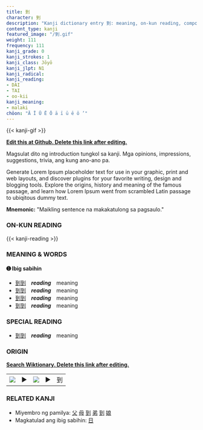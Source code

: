 ```yaml
---
title: 到
character: 到
description: "Kanji dictionary entry 到: meaning, on-kun reading, compounds, origin, related kanji"
content_type: kanji
featured_image: "/到.gif"
weight: 111
frequency: 111
kanji_grade: 0
kanji_strokes: 1
kanji_class: Jōyō
kanji_jlpt: N1
kanji_radical: 
kanji_reading: 
- DAI
- TAI
- oo-kii
kanji_meaning:
- malaki
chōon: "Ā Ī Ū Ē Ō ā ī ū ē ō ’"
---
```

[//]: # (Don't edit the line below. Kanji animated GIF code is automatically generated.)
{{< kanji-gif >}}

[//]: # (Edit below this line.)

**[Edit this at Github. Delete this link after editing.](https://github.com/tim0g/tim/tree/main/content/kanji/到/index.md)**

Magsulat dito ng introduction tungkol sa kanji. Mga opinions, impressions, suggestions, trivia, ang kung ano-ano pa.

Generate Lorem Ipsum placeholder text for use in your graphic, print and web layouts, and discover plugins for your favorite writing, design and blogging tools. Explore the origins, history and meaning of the famous passage, and learn how Lorem Ipsum went from scrambled Latin passage to ubiqitous dummy text.
 
**Mnemonic:** "Maikling sentence na makakatulong sa pagsaulo."

### ON-KUN READING

[//]: # (Don't edit the line below. ON-KUN READING code is automatically generated.)
{{< kanji-reading >}}

### MEANING & WORDS

#### ➊ **Ibig sabihin**
  - [到](../到)[到](../到)　***reading***　meaning
  - [到](../到)[到](../到)　***reading***　meaning
  - [到](../到)[到](../到)　***reading***　meaning
  - [到](../到)[到](../到)　***reading***　meaning

### SPECIAL READING
  - [到](../到)[到](../到)　***reading***　meaning

### ORIGIN

**[Search Wiktionary. Delete this link after editing.](https://wiktionary.org/wiki/到)**
<table class="kanji-table"><tr><td>
<img src="60px-到-bronze.svg.png">
</td><td>▶</td><td>
<img src="60px-到-oracle.svg.png">
</td><td>▶</td>
<td class="kanji-origin">到</td>
</tr></table>

### RELATED KANJI
- Miyembro ng pamilya: [父](../父) [母](../母) [到](../到) [弟](../弟) [到](../到) [娘](../娘)
- Magkatulad ang ibig sabihin: [日](../日)
